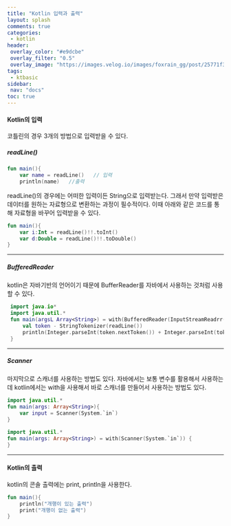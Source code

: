 ```yaml
---
title: "Kotlin 입력과 출력"
layout: splash
comments: true
categories:
 - kotlin
header:
 overlay_color: "#e9dcbe"
 overlay_filter: "0.5"
 overlay_image: "https://images.velog.io/images/foxrain_gg/post/25771f3f-177d-48bd-a3e4-e4acab5be909/kotlin.png"
tags:
 - ktbasic
sidebar:
 nav: "docs"
toc: true
---
```


#### Kotlin의 입력

 코틀린의 경우 3개의 방법으로 입력받을 수 있다.

##### readLine()
```kotlin
fun main(){
    var name = readLine()   // 입력
    println(name)   //출력
```

 readLine()의 경우에는 어떠한 입력이든 String으로 입력받는다. 그래서 만약 입력받은 데이터를 원하는 자료형으로 변환하는 과정이 필수적이다. 이때 아래와 같은 코드를 통해 자료형을 바꾸어 입력받을 수 있다.

```kotlin
fun main(){
    var i:Int = readLine()!!.toInt()
    var d:Double = readLine()!!.toDouble()
}
```

-------

##### BufferedReader
 kotlin은 자바기반의 언어이기 때문에 BufferReader를 자바에서 사용하는 것처럼 사용할 수 있다.

```kotlin
 import java.io*
 import java.util.*
 fun main(argsL Array<String>) = with(BufferedReader(InputStreamReadrr(System.`in`))){
     val token - StringTokenizer(readLine())
     println(Integer.parseInt(token.nextToken()) + Integer.parseInt(token.nextToken()))
 }
```

------

##### Scanner

 마지막으로 스캐너를 사용하는 방법도 있다. 자바에서는 보통 변수를 활용해서 사용하는데 kotlin에서는 with을 사용해서 바로 스캐너를 만들어서 사용하는 방법도 있다.

```kotlin:java.kt
import java.util.*
fun main(args: Array<String>){
    var input = Scanner(System.`in`)
}
```

```kotlin:kt_style.kt
import java.util.*
fun main(args: Array<String>) = with(Scanner(System.`in`)) {
}
```
------

#### Kotlin의 출력
 kotlin의 콘솔 출력에는 print, println을 사용한다.

```kotlin
fun main(){
    println("개행이 있는 출력")
    print("개행이 없는 출력")
}
```